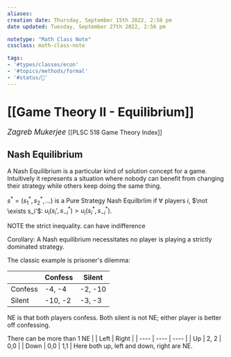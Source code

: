 ```yaml
---
aliases:
creation date: Thursday, September 15th 2022, 2:58 pm
date updated: Tuesday, September 27th 2022, 2:56 pm

notetype: "Math Class Note"
cssclass: math-class-note

tags: 
- '#types/classes/econ'
- '#topics/methods/formal' 
- '#status/🚧'
---
```


# [[Game Theory II - Equilibrium]]
<span style = "font-size:120%"><i >Zagreb Mukerjee </i></span>
[[PLSC 518 Game Theory Index]]

## Nash Equilibrium

A Nash Equilibrium is a particular kind of solution concept for a game. Intuitively it represents a situation where nobody can benefit from changing their strategy while others keep doing the same thing. 

$s^* = (s_1^*, s_2^*, \ldots)$ is a Pure Strategy Nash Equilbrlim if $\forall$ players $i$, $\not \exists s_i'$: $u_i(s_i', s^*_{-i}) > u_i(s_i^*, s_{-i}^*)$. 

NOTE the strict inequality. can have indifference

Corollary: A Nash equilibrium necessitates no player is playing a strictly dominated strategy. 

The classic example is prisoner's dilemma:

|         | Confess | Silent  |
| ------- | ------- | ------- |
| Confess | -4, -4  | -2, -10 |
| Silent  | -10, -2 | -3, -3  | 

NE is that both players confess. Both silent is not NE; either player is better off confessing. 

There can be more than 1 NE
|      | Left | Right |
| ---- | ---- | ---- |
| Up   | 2, 2 | 0,0  |
| Down | 0,0  | 1,1  |
Here both up, left and down, right are NE. 
